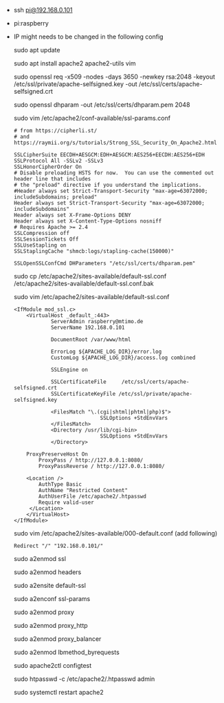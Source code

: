 * ssh pi@192.168.0.101
* pi:raspberry
* IP might needs to be changed in the following config

	sudo apt update
	
	sudo apt install apache2 apache2-utils vim
	
	sudo openssl req -x509 -nodes -days 3650 -newkey rsa:2048 -keyout /etc/ssl/private/apache-selfsigned.key -out /etc/ssl/certs/apache-selfsigned.crt
	
	sudo openssl dhparam -out /etc/ssl/certs/dhparam.pem 2048
	
	
	sudo vim /etc/apache2/conf-available/ssl-params.conf
	
	```
	# from https://cipherli.st/
	# and https://raymii.org/s/tutorials/Strong_SSL_Security_On_Apache2.html

	SSLCipherSuite EECDH+AESGCM:EDH+AESGCM:AES256+EECDH:AES256+EDH
	SSLProtocol All -SSLv2 -SSLv3
	SSLHonorCipherOrder On
	# Disable preloading HSTS for now.  You can use the commented out header line that includes
	# the "preload" directive if you understand the implications.
	#Header always set Strict-Transport-Security "max-age=63072000; includeSubdomains; preload"
	Header always set Strict-Transport-Security "max-age=63072000; includeSubdomains"
	Header always set X-Frame-Options DENY
	Header always set X-Content-Type-Options nosniff
	# Requires Apache >= 2.4
	SSLCompression off 
	SSLSessionTickets Off
	SSLUseStapling on 
	SSLStaplingCache "shmcb:logs/stapling-cache(150000)"

	SSLOpenSSLConfCmd DHParameters "/etc/ssl/certs/dhparam.pem"
	```
	
	sudo cp /etc/apache2/sites-available/default-ssl.conf /etc/apache2/sites-available/default-ssl.conf.bak
	
	sudo vim /etc/apache2/sites-available/default-ssl.conf
	
	```
	<IfModule mod_ssl.c>
        <VirtualHost _default_:443>
                ServerAdmin raspberry@mtimo.de
                ServerName 192.168.0.101

                DocumentRoot /var/www/html

                ErrorLog ${APACHE_LOG_DIR}/error.log
                CustomLog ${APACHE_LOG_DIR}/access.log combined

                SSLEngine on

                SSLCertificateFile     /etc/ssl/certs/apache-selfsigned.crt
                SSLCertificateKeyFile /etc/ssl/private/apache-selfsigned.key

                <FilesMatch "\.(cgi|shtml|phtml|php)$">
                                SSLOptions +StdEnvVars
                </FilesMatch>
                <Directory /usr/lib/cgi-bin>
                                SSLOptions +StdEnvVars
                </Directory>
		
		ProxyPreserveHost On
    		ProxyPass / http://127.0.0.1:8080/
    		ProxyPassReverse / http://127.0.0.1:8080/
    
		<Location />
			AuthType Basic
			AuthName "Restricted Content"
			AuthUserFile /etc/apache2/.htpasswd
			Require valid-user
  		 </Location>
		</VirtualHost>
	</IfModule>
	```
	
	sudo vim /etc/apache2/sites-available/000-default.conf (add following)
	
	```
	Redirect "/" "192.168.0.101/"
	```
	
	sudo a2enmod ssl
	
	sudo a2enmod headers
	
	sudo a2ensite default-ssl
	
	sudo a2enconf ssl-params
	
	sudo a2enmod proxy
	
	sudo a2enmod proxy_http
	
	sudo a2enmod proxy_balancer
	
	sudo a2enmod lbmethod_byrequests
	
	sudo apache2ctl configtest
	
	sudo htpasswd -c /etc/apache2/.htpasswd admin
	
	
	sudo systemctl restart apache2

